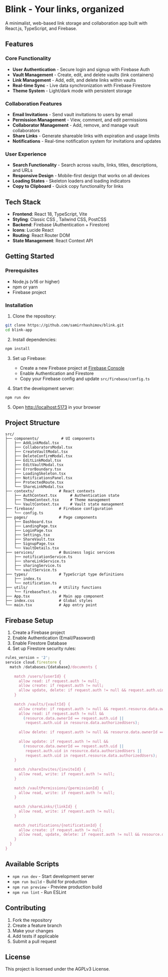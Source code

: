 # Blink - Your links, organized

A minimalist, web-based link storage and collaboration app built with React.js, TypeScript, and Firebase.

## Features

### Core Functionality
- **User Authentication** - Secure login and signup with Firebase Auth
- **Vault Management** - Create, edit, and delete vaults (link containers)
- **Link Management** - Add, edit, and delete links within vaults
- **Real-time Sync** - Live data synchronization with Firebase Firestore
- **Theme System** - Light/dark mode with persistent storage

### Collaboration Features
- **Email Invitations** - Send vault invitations to users by email
- **Permission Management** - View, comment, and edit permissions
- **Collaborator Management** - Add, remove, and manage vault collaborators
- **Share Links** - Generate shareable links with expiration and usage limits
- **Notifications** - Real-time notification system for invitations and updates

### User Experience
- **Search Functionality** - Search across vaults, links, titles, descriptions, and URLs
- **Responsive Design** - Mobile-first design that works on all devices
- **Loading States** - Skeleton loaders and loading indicators
- **Copy to Clipboard** - Quick copy functionality for links

## Tech Stack

- **Frontend**: React 18, TypeScript, Vite
- **Styling**: Classic CSS , Tailwind CSS, PostCSS
- **Backend**: Firebase (Authentication + Firestore)
- **Icons**: Lucide React
- **Routing**: React Router DOM
- **State Management**: React Context API

## Getting Started

### Prerequisites

- Node.js (v16 or higher)
- npm or yarn
- Firebase project

### Installation

1. Clone the repository:
```bash
git clone https://github.com/samirrhashimov/blink.git
cd blink-app
```

2. Install dependencies:
```bash
npm install
```

3. Set up Firebase:
   - Create a new Firebase project at [Firebase Console](https://console.firebase.google.com/)
   - Enable Authentication and Firestore
   - Copy your Firebase config and update `src/firebase/config.ts`

4. Start the development server:
```bash
npm run dev
```

5. Open [http://localhost:5173](http://localhost:5173) in your browser

## Project Structure

```
src/
├── components/          # UI components
│   ├── AddLinkModal.tsx
│   ├── CollaboratorsModal.tsx
│   ├── CreateVaultModal.tsx
│   ├── DeleteConfirmModal.tsx
│   ├── EditLinkModal.tsx
│   ├── EditVaultModal.tsx
│   ├── ErrorBoundary.tsx
│   ├── LoadingSkeleton.tsx
│   ├── NotificationsPanel.tsx
│   ├── ProtectedRoute.tsx
│   └── ShareLinkModal.tsx
├── contexts/           # React contexts
│   ├── AuthContext.tsx      # Authentication state
│   ├── ThemeContext.tsx     # Theme management
│   └── VaultContext.tsx     # Vault state management
├── firebase/           # Firebase configuration
│   └── config.ts
├── pages/              # Page components
│   ├── Dashboard.tsx
│   ├── LandingPage.tsx
│   ├── LoginPage.tsx
│   ├── Settings.tsx
│   ├── ShareVault.tsx
│   ├── SignupPage.tsx
│   └── VaultDetails.tsx
├── services/           # Business logic services
│   ├── notificationService.ts
│   ├── shareLinkService.ts
│   ├── sharingService.ts
│   └── vaultService.ts
├── types/              # TypeScript type definitions
│   ├── index.ts
│   └── notification.ts
├── utils/              # Utility functions
│   └── firebaseTest.ts
├── App.tsx             # Main app component
├── index.css           # Global styles
└── main.tsx            # App entry point
```

## Firebase Setup

1. Create a Firebase project
2. Enable Authentication (Email/Password)
3. Enable Firestore Database
4. Set up Firestore security rules:

```javascript
rules_version = '2';
service cloud.firestore {
  match /databases/{database}/documents {
    
    match /users/{userId} {
      allow read: if request.auth != null;
      allow create: if request.auth != null;
      allow update, delete: if request.auth != null && request.auth.uid == userId;
    }
    
    match /vaults/{vaultId} {
      allow create: if request.auth != null && request.resource.data.ownerId == request.auth.uid;
      allow read: if request.auth != null && 
        (resource.data.ownerId == request.auth.uid || 
         request.auth.uid in resource.data.authorizedUsers);
      
      allow delete: if request.auth != null && resource.data.ownerId == request.auth.uid;
   
      allow update: if request.auth != null && 
        (resource.data.ownerId == request.auth.uid || 
         request.auth.uid in resource.data.authorizedUsers ||
         request.auth.uid in request.resource.data.authorizedUsers);
    }
    
    match /shareInvites/{inviteId} {
      allow read, write: if request.auth != null;
    }
    
    match /vaultPermissions/{permissionId} {
      allow read, write: if request.auth != null;
    }
    
    match /shareLinks/{linkId} {
      allow read, write: if request.auth != null;
    }
    
    match /notifications/{notificationId} {
      allow create: if request.auth != null;
      allow read, update, delete: if request.auth != null && resource.data.userId == request.auth.uid;
    }
  }
}
```

## Available Scripts

- `npm run dev` - Start development server
- `npm run build` - Build for production
- `npm run preview` - Preview production build
- `npm run lint` - Run ESLint

## Contributing

1. Fork the repository
2. Create a feature branch
3. Make your changes
4. Add tests if applicable
5. Submit a pull request

## License

This project is licensed under the AGPLv3 License.